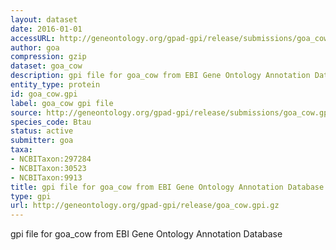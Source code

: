 ```yaml
---
layout: dataset
date: 2016-01-01
accessURL: http://geneontology.org/gpad-gpi/release/submissions/goa_cow.gpi.gz
author: goa
compression: gzip
dataset: goa_cow
description: gpi file for goa_cow from EBI Gene Ontology Annotation Database
entity_type: protein
id: goa_cow.gpi
label: goa_cow gpi file
source: http://geneontology.org/gpad-gpi/release/submissions/goa_cow.gpi.gz
species_code: Btau
status: active
submitter: goa
taxa:
- NCBITaxon:297284
- NCBITaxon:30523
- NCBITaxon:9913
title: gpi file for goa_cow from EBI Gene Ontology Annotation Database
type: gpi
url: http://geneontology.org/gpad-gpi/release/goa_cow.gpi.gz
---
```


gpi file for goa_cow from EBI Gene Ontology Annotation Database